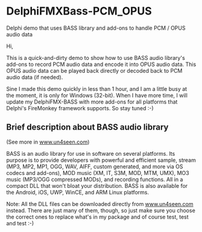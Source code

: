 # DelphiFMXBass-PCM_OPUS
Delphi demo that uses BASS library and add-ons to handle PCM / OPUS audio data

Hi,

This is a quick-and-dirty demo to show how to use BASS audio library's add-ons to record PCM audio data and encode it into OPUS audio data. This OPUS audio data can be played back directly or decoded back to PCM audio data (if needed).

Sine I made this demo quickly in less than 1 hour, and I am a little busy at the moment, it is only for Windows (32-bit). When I have more time, I will update my DelphiFMX-BASS with more add-ons for all platforms that Delphi's FireMonkey framework supports. So stay tuned :-)

Brief description about BASS audio library
------------------------------------------
(See more in www.un4seen.com)

BASS is an audio library for use in software on several platforms. Its purpose is to provide developers with powerful and efficient sample, stream (MP3, MP2, MP1, OGG, WAV, AIFF, custom generated, and more via OS codecs and add-ons), MOD music (XM, IT, S3M, MOD, MTM, UMX), MO3 music (MP3/OGG compressed MODs), and recording functions. All in a compact DLL that won't bloat your distribution.
BASS is also available for the Android, iOS, UWP, WinCE, and ARM Linux platforms.

Note: All the DLL files can be downloaded directly from www.un4seen.com instead. There are just many of them, though, so just make sure you choose the correct ones to replace what's in my package and of course test, test and test :-)

